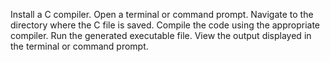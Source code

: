 Install a C compiler.
Open a terminal or command prompt.
Navigate to the directory where the C file is saved.
Compile the code using the appropriate compiler.
Run the generated executable file.
View the output displayed in the terminal or command prompt.
